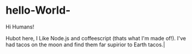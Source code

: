 # hello-World-

Hi Humans!

Hubot here, I Like Node.js and coffeescript (thats what I'm made of!).
I've had tacos on the moon and find them far supirior to Earth tacos.|
